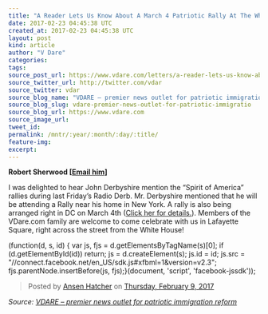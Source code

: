 ```yaml
---
title: "A Reader Lets Us Know About A March 4 Patriotic Rally At The White House"
date: 2017-02-23 04:45:38 UTC
created_at: 2017-02-23 04:45:38 UTC
layout: post
kind: article
author: "V Dare"
categories: 
tags: 
source_post_url: https://www.vdare.com/letters/a-reader-lets-us-know-about-a-march-4-patriotic-rally-at-the-white-house
source_twitter_url: http://twitter.com/vdar
source_twitter: vdar
source_blog_name: "VDARE – premier news outlet for patriotic immigration reform"
source_blog_slug: vdare-premier-news-outlet-for-patriotic-immigratio
source_blog_url: https://www.vdare.com
source_image_url: 
tweet_id:
permalink: /mntr/:year/:month/:day/:title/
feature-img: 
excerpt:
---
```

<div class="pf-content"><p><strong>Robert Sherwood [<a href="mailto:robert.sherwood@gmail.com">Email him</a>]</strong></p>
<p>I was delighted to hear John Derbyshire mention the “Spirit of America” rallies during last Friday’s Radio Derb. Mr. Derbyshire mentioned that he will be attending a Rally near his home in New York. A rally is also being arranged right in DC on <span>March 4th</span> (<a href="https://www.facebook.com/events/782817955203096/?active_tab=about">Click her for details.</a>). Members of the VDare.com family are welcome to come celebrate with us in Lafayette Square, right across the street from the White House!</p><div id="57966237cc52c74a5e1363c4" class="vdb_player vdb_57966237cc52c74a5e1363c456bcd17ce4b018167fea5539">    </div>
<div id="fb-root"></div>
<p>(function(d, s, id) {  var js, fjs = d.getElementsByTagName(s)[0];  if (d.getElementById(id)) return;  js = d.createElement(s); js.id = id;  js.src = "//connect.facebook.net/en_US/sdk.js#xfbml=1&amp;version=v2.3";  fjs.parentNode.insertBefore(js, fjs);}(document, 'script', 'facebook-jssdk'));</p>
<div class="fb-post">
<blockquote cite="https://www.facebook.com/photo.php?fbid=1587320171297236&amp;set=gm.787303608087864&amp;type=3" class="fb-xfbml-parse-ignore"><p>Posted by <a href="https://www.facebook.com/ansen.hatcher">Ansen Hatcher</a> on <a href="https://www.facebook.com/photo.php?fbid=1587320171297236&amp;set=gm.787303608087864&amp;type=3">Thursday, February 9, 2017</a></p></blockquote>
</div>
</div><div class="">
    <i>Source: <a href="https://www.vdare.com">VDARE – premier news outlet for patriotic immigration reform</a></i>
</div>
